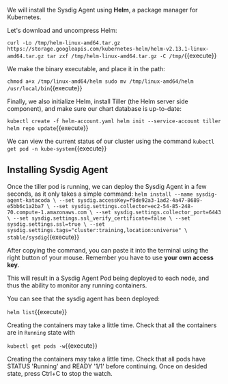 
We will install the Sysdig Agent using **Helm**, a package manager for Kubernetes.

Let's download and uncompress Helm:

`curl -Lo /tmp/helm-linux-amd64.tar.gz https://storage.googleapis.com/kubernetes-helm/helm-v2.13.1-linux-amd64.tar.gz
tar zxf /tmp/helm-linux-amd64.tar.gz -C /tmp/`{{execute}}

We make the binary executable, and place it in the path:

`chmod a+x /tmp/linux-amd64/helm
sudo mv /tmp/linux-amd64/helm /usr/local/bin`{{execute}}

Finally, we also initialize Helm, install Tiller (the Helm server side component), and make sure our chart database is up-to-date:

`kubectl create -f helm-account.yaml
helm init --service-account tiller
helm repo update`{{execute}}

We can view the current status of our cluster using the command `kubectl get pod -n kube-system`{{execute}}

Installing Sysdig Agent
-----------------------

Once the tiller pod is running, we can deploy the Sysdig Agent in a few seconds, as it only takes a simple command:
`
helm install --name sysdig-agent-katacoda \
    --set sysdig.accessKey=f9de92a3-1ad2-4a47-8689-e5bb6c1a2ba7 \
    --set sysdig.settings.collector=ec2-54-85-248-70.compute-1.amazonaws.com \
    --set sysdig.settings.collector_port=6443 \
    --set sysdig.settings.ssl_verify_certificate=false \
    --set sysdig.settings.ssl=true \
    --set sysdig.settings.tags="cluster:training,location:universe" \
    stable/sysdig
`{{execute}}

After copying the command, you can paste it into the terminal using the right button of your mouse.  Remember you have to use **your own access key**.

This will result in a Sysdig Agent Pod being deployed to each node, and thus the ability to monitor any running containers.

You can see that the sysdig agent has been deployed:

`helm list`{{execute}}

Creating the containers may take a little time. Check that all the containers are in `Running` state with

`kubectl get pods -w`{{execute}}

Creating the containers may take a little time. Check that all pods have STATUS 'Running' and READY '1/1' before continuing. Once on desided state, press Ctrl+C to stop the watch.
